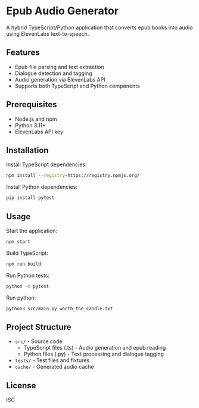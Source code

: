 # Epub Audio Generator

A hybrid TypeScript/Python application that converts epub books into audio using ElevenLabs text-to-speech.

## Features

- Epub file parsing and text extraction
- Dialogue detection and tagging
- Audio generation via ElevenLabs API
- Supports both TypeScript and Python components

## Prerequisites

- Node.js and npm
- Python 3.11+
- ElevenLabs API key

## Installation

Install TypeScript dependencies:

```bash
npm install --registry=https://registry.npmjs.org/
```

Install Python dependencies:

```bash
pip install pytest
```

## Usage

Start the application:

```bash
npm start
```

Build TypeScript:

```bash
npm run build
```

Run Python tests:

```bash
python -m pytest
```

Run python:

```bash
python3 src/main.py worth_the_candle.txt
```

## Project Structure

- `src/` - Source code
  - TypeScript files (.ts) - Audio generation and epub reading
  - Python files (.py) - Text processing and dialogue tagging
- `tests/` - Test files and fixtures
- `cache/` - Generated audio cache

## License

ISC
